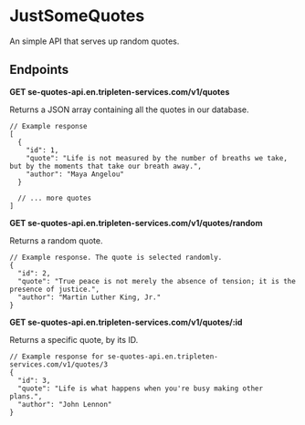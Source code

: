 # JustSomeQuotes

An simple API that serves up random quotes.

## Endpoints

**GET se-quotes-api.en.tripleten-services.com/v1/quotes**

Returns a JSON array containing all the quotes in our database.

```jsonc
// Example response
[
  {
    "id": 1,
    "quote": "Life is not measured by the number of breaths we take, but by the moments that take our breath away.",
    "author": "Maya Angelou"
  }

  // ... more quotes
]
```

**GET se-quotes-api.en.tripleten-services.com/v1/quotes/random**

Returns a random quote.

```jsonc
// Example response. The quote is selected randomly.
{
  "id": 2,
  "quote": "True peace is not merely the absence of tension; it is the presence of justice.",
  "author": "Martin Luther King, Jr."
}
```

**GET se-quotes-api.en.tripleten-services.com/v1/quotes/:id**

Returns a specific quote, by its ID.

```jsonc
// Example response for se-quotes-api.en.tripleten-services.com/v1/quotes/3
{
  "id": 3,
  "quote": "Life is what happens when you're busy making other plans.",
  "author": "John Lennon"
}
```

